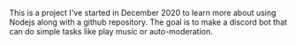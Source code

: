 This is a project I've started in December 2020 to learn more about using Nodejs along with a github repository. 
The goal is to make a discord bot that can do simple tasks like play music or auto-moderation.
